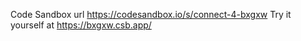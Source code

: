 Code Sandbox url https://codesandbox.io/s/connect-4-bxgxw
Try it yourself at https://bxgxw.csb.app/
